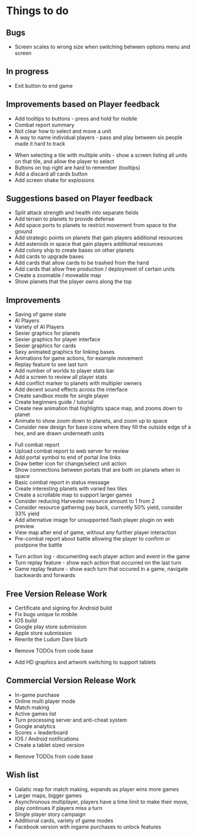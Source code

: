 Things to do
============

Bugs
----
- Screen scales to wrong size when switching between options menu and screen

In progress
-----------
+ Exit button to end game

Improvements based on Player feedback
-------------------------------------
+ Add tooltips to buttons - press and hold for mobile
+ Combat report summary
+ Not clear how to select and move a unit
+ A way to name individual players - pass and play between six people made it hard to track
- When selecting a tile with multiple units - show a screen listing all units on that tile, and allow the player to select
- Buttons on top right are hard to remember (tooltips)
- Add a discard all cards button
- Add screen shake for explosions

Suggestions based on Player feedback
------------------------------------
- Split attack strength and health into separate fields
- Add terrain to planets to provide defense
- Add space ports to planets to restrict movement from space to the ground
- Add strategic points on planets that gain players additional resources
- Add asteroids in space that gain players additional resources
- Add colony ship to create bases on other planets
- Add cards to upgrade bases
- Add cards that allow cards to be trashed from the hand
- Add cards that allow free production / deployment of certain units
- Create a zoomable / moveable map
- Show planets that the player owns along the top

Improvements
------------
+ Saving of game state
+ AI Players
+ Variety of AI Players
+ Sexier graphics for planets
+ Sexier graphics for player interface
+ Sexier graphics for cards
+ Sexy animated graphics for linking bases
+ Animations for game actions, for example movement
+ Replay feature to see last turn
+ Add number of worlds to player stats bar
+ Add a screen to review all player stats
+ Add conflict marker to planets with multipler owners
+ Add decent sound effects across the interface
+ Create sandbox mode for single player
+ Create beginners guide / tutorial
+ Create new animation that highlights space map, and zooms down to planet
+ Animate to show zoom down to planets, and zoom up to space
+ Consider new design for base icons where they fill the outside edge of a hex, and are drawn underneath units
- Full combat report
- Upload combat report to web server for review
- Add portal symbol to end of portal line links
- Draw better icon for change/select unit action
- Show connections between portals that are both on planets when in space
- Basic combat report in status message
- Create interesting planets with varied hex tiles
- Create a scrollable map to support larger games
- Consider reducing Harvester resource amount to 1 from 2
- Consider resource gathering pay back, currently 50% yield, consider 33% yield
- Add alternative image for unsupported flash player plugin on web preview
- View map after end of game, without any further player interaction
- Pre-combat report about battle allowing the player to confirm or postpone the battle

+ Turn action log - documenting each player action and event in the game
+ Turn replay feature - show each action that occurred on the last turn
+ Game replay feature - show each turn that occured in a game, navigate backwards and forwards

Free Version Release Work
-------------------------
+ Certificate and signing for Android build
+ Fix bugs unique to mobile
+ IOS build
+ Google play store submission
+ Apple store submission
+ Rewrite the Ludum Dare blurb
- Remove TODOs from code base
+ Add HD graphics and artwork switching to support tablets

Commercial Version Release Work
-------------------------
+ In-game purchase
+ Online multi player mode
+ Match making
+ Active games list
+ Turn processing server and anti-cheat system
+ Google analytics
+ Scores + leaderboard
+ IOS / Android notifications
+ Create a tablet sized version
- Remove TODOs from code base

Wish list
---------
+ Galatic map for match making, expands as player wins more games
+ Larger maps, bigger games
+ Asynchronous multiplayer, players have a time limit to make their move, play continues if players miss a turn
+ Single player story campaign
+ Additional cards, variety of game modes
+ Facebook version with ingame purchases to unlock features

